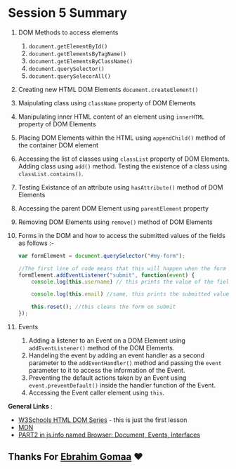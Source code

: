 # Session 5 Summary

1.  DOM Methods to access elements
    1. `document.getElementById()`
    2. `document.getElementsByTagName()`
    3. `document.getElementsByClassName()`
    4. `document.querySelector()`
    5. `document.querySelecorAll()`
2.  Creating new HTML DOM Elements `document.createElement()`
3.  Maipulating class using `className` property of DOM Elements
4.  Manipulating inner HTML content of an element using `innerHTML` property of DOM Elements
5.  Placing DOM Elements within the HTML using `appendChild()` method of the container DOM element
6.  Accessing the list of classes using `classList` property of DOM Elements. Adding class using `add()` method. Testing the existence of a class using `classList.contains()`.
7.  Testing Existance of an attribute using `hasAttribute()` method of DOM Elements
8.  Accessing the parent DOM Element using `parentElement` property
9.  Removing DOM Elements using `remove()` method of DOM Elements
10. Forms in the DOM and how to access the submitted values of the fields as follows :-

    ```javascript
    var formElement = document.querySelector("#my-form");

    //The first line of code means that this will happen when the form is submitted
    formElement.addEventListener("submit", function(event) {
        console.log(this.username) // this prints the value of the field whose name attribute is set to "username"

        console.log(this.email) //same, this prints the submitted value of the field whose name attribute is set to "email"

        this.reset(); //this cleans the form on submit
    });
    ```

11. Events
    1.  Adding a listener to an Event on a DOM Element using `addEventListener()` method of the DOM Elements.
    2.  Handeling the event by adding an event handler as a second parameter to the `addEventHandler()` method and passing the `event` parameter to it to access the information of the Event.
    3.  Preventing the default actions taken by an Event using `event.preventDefault()` inside the handler function of the Event.
    4.  Accessing the Event caller element using `this`.

**General Links** :
   - [W3Schools HTML DOM Series](https://www.w3schools.com/js/js_htmldom.asp) - this is just the first lesson 
   - [MDN](https://developer.mozilla.org/en-US/docs/Learn/JavaScript/Client-side_web_APIs/Manipulating_documents) 
   - [PART2 in js.info named Browser: Document, Events, Interfaces](http://javascript.info/)

## Thanks For [Ebrahim Gomaa](https://github.com/HmanA6399) :heart:
